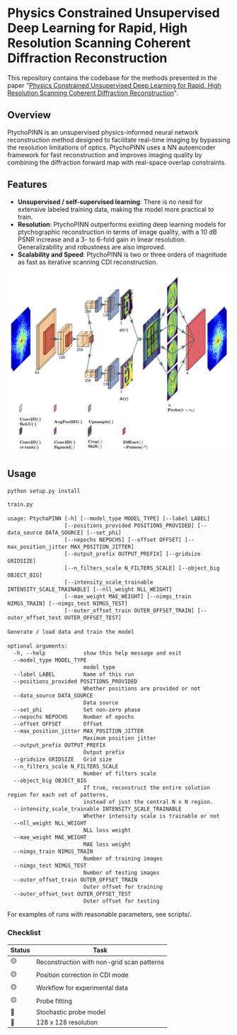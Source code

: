 # Physics Constrained Unsupervised Deep Learning for Rapid, High Resolution Scanning Coherent Diffraction Reconstruction

This repository contains the codebase for the methods presented in the paper "[Physics Constrained Unsupervised Deep Learning for Rapid, High Resolution Scanning Coherent Diffraction Reconstruction](https://arxiv.org/pdf/2306.11014.pdf)". 

## Overview
PtychoPINN is an unsupervised physics-informed neural network reconstruction method designed to facilitate real-time imaging by bypassing the resolution limitations of optics. PtychoPINN uses a NN autoencoder framework for fast reconstruction and improves imaging quality by combining the diffraction forward map with real-space overlap constraints.

## Features
- **Unsupervised / self-supervised learning**: There is no need for extensive labeled training data, making the model more practical to train.
- **Resolution**: PtychoPINN outperforms existing deep learning models for ptychographic reconstruction in terms of image quality, with a 10 dB PSNR increase and a 3- to 6-fold gain in linear resolution. Generalizability and robustness are also improved.
- **Scalability and Speed**: PtychoPINN is two or three orders of magnitude as fast as iterative scanning CDI reconstruction.

![Architecture diagram](diagram/lett.png)
<!---
*Fig. 1: Caption for the figure.*
 -->


## Usage
`python setup.py install`

```
train.py

usage: PtychoPINN [-h] [--model_type MODEL_TYPE] [--label LABEL]
                  [--positions_provided POSITIONS_PROVIDED] [--data_source DATA_SOURCE] [--set_phi]
                  [--nepochs NEPOCHS] [--offset OFFSET] [--max_position_jitter MAX_POSITION_JITTER]
                  [--output_prefix OUTPUT_PREFIX] [--gridsize GRIDSIZE]
                  [--n_filters_scale N_FILTERS_SCALE] [--object_big OBJECT_BIG]
                  [--intensity_scale_trainable INTENSITY_SCALE_TRAINABLE] [--nll_weight NLL_WEIGHT]
                  [--mae_weight MAE_WEIGHT] [--nimgs_train NIMGS_TRAIN] [--nimgs_test NIMGS_TEST]
                  [--outer_offset_train OUTER_OFFSET_TRAIN] [--outer_offset_test OUTER_OFFSET_TEST]

Generate / load data and train the model

optional arguments:
  -h, --help            show this help message and exit
  --model_type MODEL_TYPE
                        model type
  --label LABEL         Name of this run
  --positions_provided POSITIONS_PROVIDED
                        Whether positions are provided or not
  --data_source DATA_SOURCE
                        Data source
  --set_phi             Set non-zero phase
  --nepochs NEPOCHS     Number of epochs
  --offset OFFSET       Offset
  --max_position_jitter MAX_POSITION_JITTER
                        Maximum position jitter
  --output_prefix OUTPUT_PREFIX
                        Output prefix
  --gridsize GRIDSIZE   Grid size
  --n_filters_scale N_FILTERS_SCALE
                        Number of filters scale
  --object_big OBJECT_BIG
                        If true, reconstruct the entire solution region for each set of patterns,
                        instead of just the central N x N region.
  --intensity_scale_trainable INTENSITY_SCALE_TRAINABLE
                        Whether intensity scale is trainable or not
  --nll_weight NLL_WEIGHT
                        NLL loss weight
  --mae_weight MAE_WEIGHT
                        MAE loss weight
  --nimgs_train NIMGS_TRAIN
                        Number of training images
  --nimgs_test NIMGS_TEST
                        Number of testing images
  --outer_offset_train OUTER_OFFSET_TRAIN
                        Outer offset for training
  --outer_offset_test OUTER_OFFSET_TEST
                        Outer offset for testing
```

For examples of runs with reasonable parameters, see scripts/.

### Checklist
| Status | Task |
|--------|------|
| 🟡 | Reconstruction with non-grid scan patterns |
| 🟡 | Position correction in CDI mode |
| 🟡 | Workflow for experimental data |
| 🟡 | Probe fitting |
| 🔴 | Stochastic probe model |
| 🔴 | 128 x 128 resolution |

<!-- 
* subpixel convolution (Depth-to-space)
* make the model robust to arbitrary scaling/incorrect normalization of the diffracted intensity
* other ideas: fft based loss, gradient loss, vq-vae https://www.tensorflow.org/tutorials/generative/style_transfer#define_content_and_style_representations
* probe-based vs reconstruction-based support?

* Fully Convolutional Networks for Semantic Segmentation, explore and discuss. Make a slide explaining the idea.
* Try MC Dropout https://arxiv.org/pdf/1511.02680.pdf
* read deep ensembles https://arxiv.org/pdf/1612.01474.pdf

* hard constraint on diffraction norm using projection, consider tf.keras.constraints.MinMaxNorm
* stochastic probe
* probe symmetry consequences
* add an object normalization layer that uses the L2 norm
* how do super resolution models handle high resolutions?
* shift invariance
* grid permutation
* fourier ring correlation

* characterize robustness impact of Poisson likelihood vs. MAE
 -->

